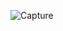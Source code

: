 ![Capture](https://user-images.githubusercontent.com/33928040/76644178-7f0b0480-657c-11ea-8754-51ac68328a6c.PNG)
